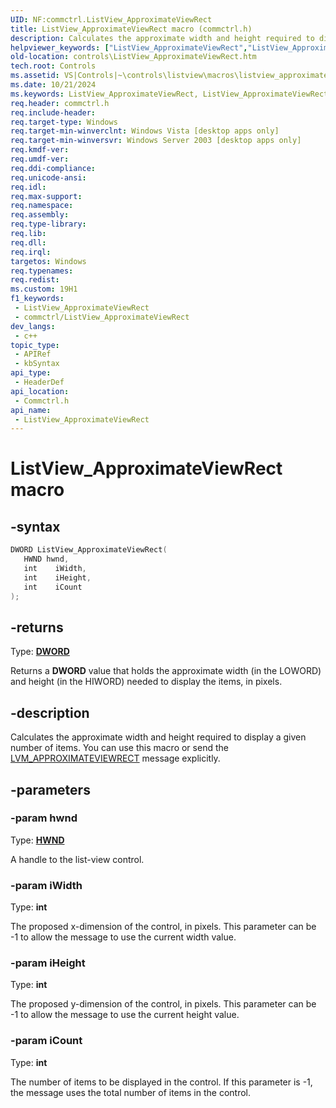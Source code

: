 ```yaml
---
UID: NF:commctrl.ListView_ApproximateViewRect
title: ListView_ApproximateViewRect macro (commctrl.h)
description: Calculates the approximate width and height required to display a given number of items. You can use this macro or send the LVM_APPROXIMATEVIEWRECT message explicitly.
helpviewer_keywords: ["ListView_ApproximateViewRect","ListView_ApproximateViewRect macro [Windows Controls]","_win32_ListView_ApproximateViewRect","_win32_ListView_ApproximateViewRect_cpp","commctrl/ListView_ApproximateViewRect","controls.ListView_ApproximateViewRect","controls._win32_ListView_ApproximateViewRect"]
old-location: controls\ListView_ApproximateViewRect.htm
tech.root: Controls
ms.assetid: VS|Controls|~\controls\listview\macros\listview_approximateviewrect.htm
ms.date: 10/21/2024
ms.keywords: ListView_ApproximateViewRect, ListView_ApproximateViewRect macro [Windows Controls], _win32_ListView_ApproximateViewRect, _win32_ListView_ApproximateViewRect_cpp, commctrl/ListView_ApproximateViewRect, controls.ListView_ApproximateViewRect, controls._win32_ListView_ApproximateViewRect
req.header: commctrl.h
req.include-header: 
req.target-type: Windows
req.target-min-winverclnt: Windows Vista [desktop apps only]
req.target-min-winversvr: Windows Server 2003 [desktop apps only]
req.kmdf-ver: 
req.umdf-ver: 
req.ddi-compliance: 
req.unicode-ansi: 
req.idl: 
req.max-support: 
req.namespace: 
req.assembly: 
req.type-library: 
req.lib: 
req.dll: 
req.irql: 
targetos: Windows
req.typenames: 
req.redist: 
ms.custom: 19H1
f1_keywords:
 - ListView_ApproximateViewRect
 - commctrl/ListView_ApproximateViewRect
dev_langs:
 - c++
topic_type:
 - APIRef
 - kbSyntax
api_type:
 - HeaderDef
api_location:
 - Commctrl.h
api_name:
 - ListView_ApproximateViewRect
---
```


# ListView_ApproximateViewRect macro

## -syntax

```cpp
DWORD ListView_ApproximateViewRect(
   HWND hwnd,
   int    iWidth,
   int    iHeight,
   int    iCount
);
```

## -returns

Type: **[DWORD](/windows/desktop/winprog/windows-data-types)**

Returns a <b>DWORD</b> value that holds the approximate width (in the LOWORD) and height (in the HIWORD) needed to display the items, in pixels.


## -description

Calculates the approximate width and height required to display a given number of items. You can use this macro or send the <a href="/windows/desktop/Controls/lvm-approximateviewrect">LVM_APPROXIMATEVIEWRECT</a> message explicitly.

## -parameters

### -param hwnd

Type: <b><a href="/windows/desktop/WinProg/windows-data-types">HWND</a></b>

A handle to the list-view control.

### -param iWidth

Type: <b>int</b>

The proposed x-dimension of the control, in pixels. This parameter can be -1 to allow the message to use the current width value.

### -param iHeight

Type: <b>int</b>

The proposed y-dimension of the control, in pixels. This parameter can be -1 to allow the message to use the current height value.

### -param iCount

Type: <b>int</b>

The number of items to be displayed in the control. If this parameter is -1, the message uses the total number of items in the control.
